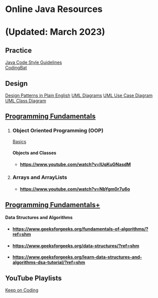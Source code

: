 # 					**Online Java  Resources** 
# 					 (Updated: March 2023)

## Practice
[Java Code Style Guidelines](https://www.cs.cornell.edu/courses/JavaAndDS/JavaStyle.html#Indentation)  
[CodingBat](https://codingbat.com/java)

## Design
[Design Patterns in Plain English](https://www.youtube.com/watch?v=NU_1StN5Tkk)
[UML Diagrams](https://www.youtube.com/watch?v=WnMQ8HlmeXc)
[UML Use Case Diagram](https://www.youtube.com/watch?v=zid-MVo7M-E)
[UML Class Diagram](https://www.youtube.com/watch?v=UI6lqHOVHic)


## <u>Programming Fundamentals</u>

1. ### Object Oriented Programming (OOP)

   [Basics](https://www.youtube.com/watch?v=1ONhXmQuWP8)

   

   #### Objects and Classes

   - #### https://www.youtube.com/watch?v=IUqKuGNasdM

1. ### Arrays and ArrayLists
   - #### https://www.youtube.com/watch?v=NbYgm0r7u6o


## <u>Programming Fundamentals+</u>

#### Data Structures and Algorithms
  - #### https://www.geeksforgeeks.org/fundamentals-of-algorithms/?ref=shm
  - #### https://www.geeksforgeeks.org/data-structures/?ref=shm
  - #### https://www.geeksforgeeks.org/learn-data-structures-and-algorithms-dsa-tutorial/?ref=shm

## YouTube Playlists

[Keep on Coding](https://www.youtube.com/playlist?list=PLuVT2Ug8ISOUeumoUczDqraT_EO6qFdWt)





